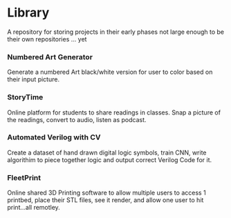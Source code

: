 # Library
A repository for storing projects in their early phases not large enough
to be their own repositories ... yet

### Numbered Art Generator
Generate a numbered Art black/white version for user to color based on their input picture.

### StoryTime
Online platform for students to share readings in classes. Snap a picture of the readings, convert to audio, listen as podcast.

### Automated Verilog with CV
Create a dataset of hand drawn digital logic symbols, train CNN, write algorithim to piece together logic and output correct Verilog Code for it.

### FleetPrint
Online shared 3D Printing software to allow multiple users to access 1 printbed, place their STL files, see it render, and allow one user to hit print...all remotley.
